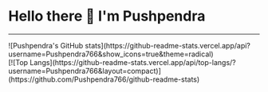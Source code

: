  <h1> Hello there 👋 I'm Pushpendra </h1>
<hr>
![Pushpendra's GitHub stats](https://github-readme-stats.vercel.app/api?username=Pushpendra766&show_icons=true&theme=radical)
</br>
[![Top Langs](https://github-readme-stats.vercel.app/api/top-langs/?username=Pushpendra766&layout=compact)](https://github.com/Pushpendra766/github-readme-stats)

